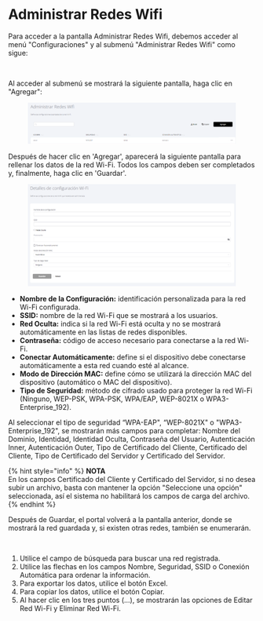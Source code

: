 # Administrar Redes Wifi

Para acceder a la pantalla Administrar Redes Wifi, debemos acceder al menú "Configuraciones" y al submenú "Administrar Redes Wifi" como sigue:

<figure><img src="https://lh7-us.googleusercontent.com/jnM2W4U3XNsOdc_NfiBGy4_YoFgNfoqU0TUCI7LppYJ7wlaoFV00uBPH7TnqVpIyvarQWp96__mUgyfGKr8xL81vf5X34pu1Mchw8aBd21UAstjyZ1pGLdIyHR4LqHJ39rJA_TPZ6QVj" alt=""><figcaption></figcaption></figure>

Al acceder al submenú se mostrará la siguiente pantalla, haga clic en "Agregar":

<figure><img src="../../.gitbook/assets/image (206).png" alt=""><figcaption></figcaption></figure>

Después de hacer clic en 'Agregar', aparecerá la siguiente pantalla para rellenar los datos de la red Wi-Fi. Todos los campos deben ser completados y, finalmente, haga clic en 'Guardar'.

<figure><img src="../../.gitbook/assets/image (208).png" alt=""><figcaption></figcaption></figure>

* **Nombre de la Configuración:** identificación personalizada para la red Wi-Fi configurada.
* **SSID:** nombre de la red Wi-Fi que se mostrará a los usuarios.
* **Red Oculta:** indica si la red Wi-Fi está oculta y no se mostrará automáticamente en las listas de redes disponibles.
* **Contraseña:** código de acceso necesario para conectarse a la red Wi-Fi.
* **Conectar Automáticamente:** define si el dispositivo debe conectarse automáticamente a esta red cuando esté al alcance.
* **Modo de Dirección MAC:** define cómo se utilizará la dirección MAC del dispositivo (automático o MAC del dispositivo).
* **Tipo de Seguridad:** método de cifrado usado para proteger la red Wi-Fi (Ninguno, WEP-PSK, WPA-PSK, WPA/EAP, WEP-8021X o WPA3-Enterprise\_192).

Al seleccionar el tipo de seguridad “WPA-EAP", “WEP-8021X" o "WPA3-Enterprise\_192", se mostrarán más campos para completar: Nombre del Dominio, Identidad, Identidad Oculta, Contraseña del Usuario, Autenticación Inner, Autenticación Outer, Tipo de Certificado del Cliente, Certificado del Cliente, Tipo de Certificado del Servidor y Certificado del Servidor.

{% hint style="info" %}
**NOTA**\
En los campos Certificado del Cliente y Certificado del Servidor, si no desea subir un archivo, basta con mantener la opción "Seleccione una opción" seleccionada, así el sistema no habilitará los campos de carga del archivo.
{% endhint %}

Después de Guardar, el portal volverá a la pantalla anterior, donde se mostrará la red guardada y, si existen otras redes, también se enumerarán.

<figure><img src="https://lh7-us.googleusercontent.com/j5kBFTigFlc7hAaezubdhxn_r-XxdmR0ZcbQOAc9JzZNpB5XNnRNl80dNDEUNhsYYa76V_14dIcOU1FroZ2FrC_qv_gcI3p1V8Qd6tPvuuWWfC4drvwtv-B2wOve-75Xzg6USLAgLlXK" alt=""><figcaption></figcaption></figure>

1. Utilice el campo de búsqueda para buscar una red registrada.
2. Utilice las flechas en los campos Nombre, Seguridad, SSID o Conexión Automática para ordenar la información.
3. Para exportar los datos, utilice el botón Excel.
4. Para copiar los datos, utilice el botón Copiar.
5. Al hacer clic en los tres puntos (...), se mostrarán las opciones de Editar Red Wi-Fi y Eliminar Red Wi-Fi.
